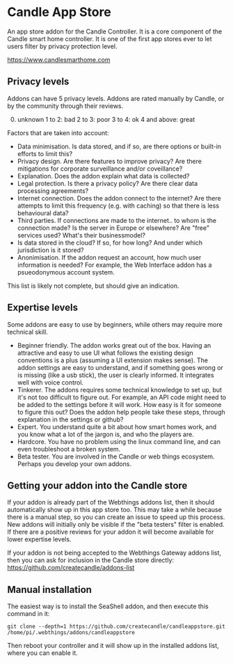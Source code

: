 # Candle App Store

An app store addon for the Candle Controller. It is a core component of the Candle smart home controller. It is one of the first app stores ever to let users filter by privacy protection level.

https://www.candlesmarthome.com


## Privacy levels

Addons can have 5 privacy levels. Addons are rated manually by Candle, or by the community through their reviews.

0. unknown
1 to 2: bad
2 to 3: poor
3 to 4: ok
4 and above: great


Factors that are taken into account:
- Data minimisation. Is data stored, and if so, are there options or built-in efforts to limit this?
- Privacy design. Are there features to improve privacy? Are there mitigations for corporate surveillance and/or coveillance?
- Explanation. Does the addon explain what data is collected? 
- Legal protection. Is there a privacy policy? Are there clear data processing agreements?
- Internet connection. Does the addon connect to the internet? Are there attempts to limit this frequency (e.g. with caching) so that there is less behavioural data?
- Third parties. If connections are made to the internet.. to whom is the connection made? Is the server in Europe or elsewhere? Are "free" services used? What's their businessmodel?
- Is data stored in the cloud? If so, for how long? And under which jurisdiction is it stored?
- Anonimisation. If the addon request an account, how much user information is needed? For example, the Web Interface addon has a psueodonymous account system.

This list is likely not complete, but should give an indication.


## Expertise levels

Some addons are easy to use by beginners, while others may require more technical skill.

- Beginner friendly. The addon works great out of the box. Having an attractive and easy to use UI what follows the existing design conventions is a plus (assuming a UI extension makes sense). The addon settings are easy to understand, and if something goes wrong or is missing (like a usb stick), the user is clearly informed. It integrates well with voice control.
- Tinkerer. The addons requires some technical knowledge to set up, but it's not too difficult to figure out. For example, an API code might need to be added to the settings before it will work. How easy is it for someone to figure this out? Does the addon help people take these steps, through explanation in the settings or github?
- Expert. You understand quite a bit about how smart homes work, and you know what a lot of the jargon is, and who the players are. 
- Hardcore. You have no problem using the linux command line, and can even troubleshoot a broken system.
- Beta tester. You are involved in the Candle or web things ecosystem. Perhaps you develop your own addons.



## Getting your addon into the Candle store

If your addon is already part of the Webthings addons list, then it should automatically show up in this app store too. This may take a while because there is a manual step, so you can create an issue to speed up this process. New addons will initially only be visible if the "beta testers" filter is enabled. If there are a positive reviews for your addon it will become available for lower expertise levels.

If your addon is not being accepted to the Webthings Gateway addons list, then you can ask for inclusion in the Candle store directly:
https://github.com/createcandle/addons-list




## Manual installation

The easiest way is to install the SeaShell addon, and then execute this command in it:

`git clone --depth=1 https://github.com/createcandle/candleappstore.git /home/pi/.webthings/addons/candleappstore`

Then reboot your controller and it will show up in the installed addons list, where you can enable it.

